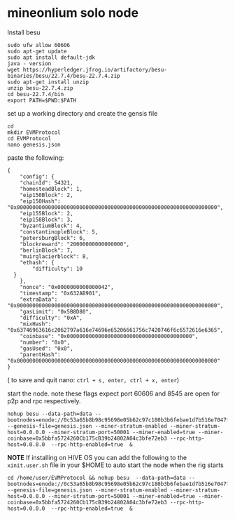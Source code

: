 # mineonlium solo node 


Install besu 

```
sudo ufw allow 60606
sudo apt-get update
sudo apt install default-jdk
java - version
wget https://hyperledger.jfrog.io/artifactory/besu-binaries/besu/22.7.4/besu-22.7.4.zip
sudo apt-get install unzip
unzip besu-22.7.4.zip
cd besu-22.7.4/bin
export PATH=$PWD:$PATH
```


set up a working directory and create the gensis file

```
cd
mkdir EVMProtocol
cd EVMProtocol
nano genesis.json
```

paste the following:

```
{
    "config": {
    "chainId": 54321,
    "homesteadBlock": 1,
    "eip150Block": 2,
    "eip150Hash": "0x0000000000000000000000000000000000000000000000000000000000000000",
    "eip155Block": 2,
    "eip158Block": 3,
    "byzantiumBlock": 4,
    "constantinopleBlock": 5,
    "petersburgBlock": 6,
    "blockreward": "20000000000000000",
    "berlinBlock": 7,
    "muirglacierblock": 8,
    "ethash": {
        "difficulty": 10
  }
    },
    "nonce": "0x0000000000000042",
    "timestamp": "0x632AB901",
    "extraData": "0x0000000000000000000000000000000000000000000000000000000000000000",
    "gasLimit": "0x5B8D80", 
    "difficulty": "0xA",
    "mixHash": "0x63746963616c2062797a616e74696e65206661756c7420746f6c6572616e6365",
    "coinbase": "0x0000000000000000000000000000000000000000",
    "number": "0x0",
    "gasUsed": "0x0",
    "parentHash": "0x0000000000000000000000000000000000000000000000000000000000000000"
}

```

( to save and quit nano: `ctrl + s, enter, ctrl + x, enter`)

start the node. note these flags expect port 60606 and 8545 are open for p2p and rpc respectively.

```
nohup besu --data-path=data --bootnodes=enode://0c53a65b8b98c95698e05b62c97c180b3b6febae1d7b516e7047f7c36c373e0bbed38c2c83b2b9a264a375886fb2c6a44e26938b1bee4c8e23e788938b49e00a@134.215.244.171:60606 --genesis-file=genesis.json --miner-stratum-enabled --miner-stratum-host=0.0.0.0 --miner-stratum-port=50001 --miner-enabled=true --miner-coinbase=0x5bbfa5724260Cb175cB39b24802A04c3bfe72eb3 --rpc-http-host=0.0.0.0  --rpc-http-enabled=true  &
```


**NOTE** If installing on HIVE OS you can add the following to the `xinit.user.sh` file in your $HOME to auto start the node when the rig starts
```
cd /home/user/EVMProtocol && nohup besu  --data-path=data --bootnodes=enode://0c53a65b8b98c95698e05b62c97c180b3b6febae1d7b516e7047f7c36c373e0bbed38c2c83b2b9a264a375886fb2c6a44e26938b1bee4c8e23e788938b49e00a@134.215.244.171:60606 --genesis-file=genesis.json --miner-stratum-enabled --miner-stratum-host=0.0.0.0 --miner-stratum-port=50001 --miner-enabled=true --miner-coinbase=0x5bbfa5724260Cb175cB39b24802A04c3bfe72eb3 --rpc-http-host=0.0.0.0  --rpc-http-enabled=true  &
```


